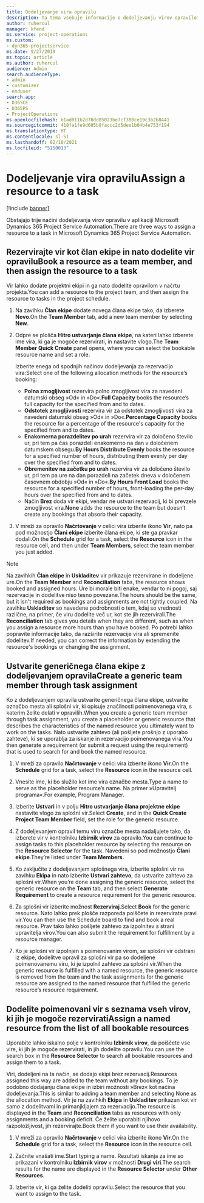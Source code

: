 ```yaml
---
title: Dodeljevanje vira opravilu
description: Ta tema vsebuje informacije o dodeljevanju virov opravilom.
author: ruhercul
manager: kfend
ms.service: project-operations
ms.custom:
- dyn365-projectservice
ms.date: 9/27/2019
ms.topic: article
ms.author: ruhercul
audience: Admin
search.audienceType:
- admin
- customizer
- enduser
search.app:
- D365CE
- D365PS
- ProjectOperations
ms.openlocfilehash: b1ad011b2d78dd85023be7cf380ce19c3b2b8441
ms.sourcegitcommit: 418fa1fe9d605b8faccc2d5dee1b04b4e753f194
ms.translationtype: HT
ms.contentlocale: sl-SI
ms.lasthandoff: 02/10/2021
ms.locfileid: "5150013"
---
```

# <a name="assign-a-resource-to-a-task"></a><span data-ttu-id="11af8-103">Dodeljevanje vira opravilu</span><span class="sxs-lookup"><span data-stu-id="11af8-103">Assign a resource to a task</span></span>

[!include [banner](../includes/psa-now-project-operations.md)]

<span data-ttu-id="11af8-104">Obstajajo trije načini dodeljevanja virov opravilu v aplikaciji Microsoft Dynamics 365 Project Service Automation.</span><span class="sxs-lookup"><span data-stu-id="11af8-104">There are three ways to assign a resource to a task in Microsoft Dynamics 365 Project Service Automation.</span></span>

## <a name="book-a-resource-as-a-team-member-and-then-assign-the-resource-to-a-task"></a><span data-ttu-id="11af8-105">Rezervirajte vir kot član ekipe in nato dodelite vir opravilu</span><span class="sxs-lookup"><span data-stu-id="11af8-105">Book a resource as a team member, and then assign the resource to a task</span></span>

<span data-ttu-id="11af8-106">Vir lahko dodate projektni ekipi in ga nato dodelite opravilom v načrtu projekta.</span><span class="sxs-lookup"><span data-stu-id="11af8-106">You can add a resource to the project team, and then assign the resource to tasks in the project schedule.</span></span>

1. <span data-ttu-id="11af8-107">Na zavihku **Član ekipe** dodate novega člana ekipe tako, da izberete **Novo**.</span><span class="sxs-lookup"><span data-stu-id="11af8-107">On the **Team Member** tab, add a new team member by selecting **New**.</span></span> 

2. <span data-ttu-id="11af8-108">Odpre se plošča **Hitro ustvarjanje člana ekipe**, na kateri lahko izberete ime vira, ki ga je mogoče rezervirati, in nastavite vlogo.</span><span class="sxs-lookup"><span data-stu-id="11af8-108">The **Team Member Quick Create** panel opens, where you can select the bookable resource name and set a role.</span></span> 

    <span data-ttu-id="11af8-109">Izberite enega od spodnjih načinov dodeljevanja za rezervacijo vira:</span><span class="sxs-lookup"><span data-stu-id="11af8-109">Select one of the following allocation methods for the resource’s booking:</span></span>

    - <span data-ttu-id="11af8-110">**Polna zmogljivost** rezervira polno zmogljivost vira za navedeni datumski obseg »Od« in »Do«.</span><span class="sxs-lookup"><span data-stu-id="11af8-110">**Full Capacity** books the resource’s full capacity for the specified from and to dates.</span></span>
    - <span data-ttu-id="11af8-111">**Odstotek zmogljivosti** rezervira vir za odstotek zmogljivosti vira za navedeni datumski obseg »Od« in »Do«.</span><span class="sxs-lookup"><span data-stu-id="11af8-111">**Percentage Capacity** books the resource for a percentage of the resource's capacity for the specified from and to dates.</span></span>
    - <span data-ttu-id="11af8-112">**Enakomerna porazdelitev po urah** rezervira vir za določeno število ur, pri tem pa čas porazdeli enakomerno na dan v določenem datumskem obsegu.</span><span class="sxs-lookup"><span data-stu-id="11af8-112">**By Hours Distribute Evenly** books the resource for a specified number of hours, distributing them evenly per day over the specified from and to dates.</span></span>
    - <span data-ttu-id="11af8-113">**Obremenitev na začetku po urah** rezervira vir za določeno število ur, pri tem pa ure na dan porazdeli na začetek dneva v določenem časovnem obdobju »Od« in »Do«.</span><span class="sxs-lookup"><span data-stu-id="11af8-113">**By Hours Front Load** books the resource for a specified number of hours, front-loading the per-day hours over the specified from and to dates.</span></span>
    - <span data-ttu-id="11af8-114">Način **Brez** doda vir ekipi, vendar ne ustvari rezervacij, ki bi prevzele zmogljivost vira.</span><span class="sxs-lookup"><span data-stu-id="11af8-114">**None** adds the resource to the team but doesn’t create any bookings that absorb their capacity.</span></span>

3. <span data-ttu-id="11af8-115">V mreži za opravilo **Načrtovanje** v celici vira izberite ikono **Vir**, nato pa pod možnostjo **Člani ekipe** izberite člana ekipe, ki ste ga pravkar dodali.</span><span class="sxs-lookup"><span data-stu-id="11af8-115">On the **Schedule** grid for a task, select the **Resource** icon in the resource cell, and then under **Team Members**, select the team member you just added.</span></span> 

> [!NOTE]
> <span data-ttu-id="11af8-116">Na zavihkih **Član ekipe** in **Uskladitev** vir prikazuje rezervirane in dodeljene ure.</span><span class="sxs-lookup"><span data-stu-id="11af8-116">On the **Team Member** and **Reconciliation** tabs, the resource shows booked and assigned hours.</span></span> <span data-ttu-id="11af8-117">Ure bi morale biti enake, vendar to ni pogoj, saj rezervacije in dodelitve niso tesno povezane.</span><span class="sxs-lookup"><span data-stu-id="11af8-117">The hours should be the same, but it isn't required as bookings and assignments are not tightly coupled.</span></span> <span data-ttu-id="11af8-118">Na zavihku **Uskladitev** so navedene podrobnosti o tem, kdaj so vrednosti različne, na primer, če viru dodelite več ur, kot ste jih rezervirali.</span><span class="sxs-lookup"><span data-stu-id="11af8-118">The **Reconciliation** tab gives you details when they are different, such as when you assign a resource more hours than you have booked.</span></span> <span data-ttu-id="11af8-119">Po potrebi lahko popravite informacije tako, da razširite rezervacije vira ali spremenite dodelitev.</span><span class="sxs-lookup"><span data-stu-id="11af8-119">If needed, you can correct the information by extending the resource's bookings or changing the assignment.</span></span>

## <a name="create-a-generic-team-member-through-task-assignment"></a><span data-ttu-id="11af8-120">Ustvarite generičnega člana ekipe z dodeljevanjem opravila</span><span class="sxs-lookup"><span data-stu-id="11af8-120">Create a generic team member through task assignment</span></span>

<span data-ttu-id="11af8-121">Ko z dodeljevanjem opravila ustvarite generičnega člana ekipe, ustvarite označbo mesta ali splošni vir, ki opisuje značilnosti poimenovanega vira, s katerim želite delati v opravilih.</span><span class="sxs-lookup"><span data-stu-id="11af8-121">When you create a generic team member through task assignment, you create a placeholder or generic resource that describes the characteristics of the named resource you ultimately want to work on the tasks.</span></span> <span data-ttu-id="11af8-122">Nato ustvarite zahtevo (ali pošljete prošnjo z uporabo zahteve), ki se uporablja za iskanje in rezervacijo poimenovanega vira.</span><span class="sxs-lookup"><span data-stu-id="11af8-122">You then generate a requirement (or submit a request using the requirement) that is used to search for and book the named resource.</span></span>

1. <span data-ttu-id="11af8-123">V mreži za opravilo **Načrtovanje** v celici vira izberite ikono **Vir**.</span><span class="sxs-lookup"><span data-stu-id="11af8-123">On the **Schedule** grid for a task, select the **Resource** icon in the resource cell.</span></span>

2. <span data-ttu-id="11af8-124">Vnesite ime, ki bo služilo kot ime vira označbe mesta.</span><span class="sxs-lookup"><span data-stu-id="11af8-124">Type a name to serve as the placeholder resource’s name.</span></span> <span data-ttu-id="11af8-125">Na primer »Upravitelj programa«.</span><span class="sxs-lookup"><span data-stu-id="11af8-125">For example, Program Manager.</span></span>

3. <span data-ttu-id="11af8-126">Izberite **Ustvari** in v polju **Hitro ustvarjanje člana projektne ekipe** nastavite vlogo za splošni vir.</span><span class="sxs-lookup"><span data-stu-id="11af8-126">Select **Create**, and in the **Quick Create Project Team Member** field, set the role for the generic resource.</span></span>

4. <span data-ttu-id="11af8-127">Z dodeljevanjem opravil temu viru označbe mesta nadaljujete tako, da izberete vir v kontrolniku **Izbirnik virov** za opravilo.</span><span class="sxs-lookup"><span data-stu-id="11af8-127">You can continue to assign tasks to this placeholder resource by selecting the resource on the **Resource Selector** for the task.</span></span> <span data-ttu-id="11af8-128">Navedeni so pod možnostjo **Člani ekipe**.</span><span class="sxs-lookup"><span data-stu-id="11af8-128">They’re listed under **Team Members**.</span></span>

5. <span data-ttu-id="11af8-129">Ko zaključite z dodeljevanjem splošnega vira, izberite splošni vir na zavihku **Ekipa** in nato izberite **Ustvari zahtevo**, da ustvarite zahtevo za splošni vir.</span><span class="sxs-lookup"><span data-stu-id="11af8-129">When you’re done assigning the generic resource, select the generic resource on the **Team** tab, and then select **Generate Requirement** to create a resource requirement for the generic resource.</span></span>

6. <span data-ttu-id="11af8-130">Za splošni vir izberite možnost **Rezerviraj**.</span><span class="sxs-lookup"><span data-stu-id="11af8-130">Select **Book** for the generic resource.</span></span> <span data-ttu-id="11af8-131">Nato lahko prek plošče razporeda poiščete in rezervirate pravi vir.</span><span class="sxs-lookup"><span data-stu-id="11af8-131">You can then use the Schedule board to find and book a real resource.</span></span> <span data-ttu-id="11af8-132">Prav tako lahko pošljete zahtevo za izpolnitev s strani upravitelja virov.</span><span class="sxs-lookup"><span data-stu-id="11af8-132">You can also submit the requirement for fulfillment by a resource manager.</span></span>

7. <span data-ttu-id="11af8-133">Ko je splošni vir izpolnjen s poimenovanim virom, se splošni vir odstrani iz ekipe, dodelitve opravil za splošni vir pa so dodeljene poimenovanemu viru, ki je izpolnil zahtevo za splošni vir.</span><span class="sxs-lookup"><span data-stu-id="11af8-133">When the generic resource is fulfilled with a named resource, the generic resource is removed from the team and the task assignments for the generic resource are assigned to the named resource that fulfilled the generic resource’s resource requirement.</span></span>

## <a name="assign-a-named-resource-from-the-list-of-all-bookable-resources"></a><span data-ttu-id="11af8-134">Dodelite poimenovani vir s seznama vseh virov, ki jih je mogoče rezervirati</span><span class="sxs-lookup"><span data-stu-id="11af8-134">Assign a named resource from the list of all bookable resources</span></span>

<span data-ttu-id="11af8-135">Uporabite lahko iskalno polje v kontrolniku **Izbirnik virov**, da poiščete vse vire, ki jih je mogoče rezervirati, in jih dodelite opravilu.</span><span class="sxs-lookup"><span data-stu-id="11af8-135">You can use the search box in the **Resource Selector** to search all bookable resources and assign them to a task.</span></span>

<span data-ttu-id="11af8-136">Viri, dodeljeni na ta način, se dodajo ekipi brez rezervacij.</span><span class="sxs-lookup"><span data-stu-id="11af8-136">Resources assigned this way are added to the team without any bookings.</span></span> <span data-ttu-id="11af8-137">To je podobno dodajanju člana ekipe in izbiri možnosti »Brez« kot načina dodeljevanja.</span><span class="sxs-lookup"><span data-stu-id="11af8-137">This is similar to adding a team member and selecting None as the allocation method.</span></span> <span data-ttu-id="11af8-138">Vir je na zavihkih **Ekipa** in **Uskladitev** prikazan kot vir samo z dodelitvami in primanjkljajem za rezervacijo.</span><span class="sxs-lookup"><span data-stu-id="11af8-138">The resource is displayed in the **Team** and **Reconciliation** tabs as resources with only assignments and a booking deficit.</span></span> <span data-ttu-id="11af8-139">Če želite uporabiti njihovo razpoložljivost, jih rezervirajte.</span><span class="sxs-lookup"><span data-stu-id="11af8-139">Book them if you want to use their availability.</span></span>

1. <span data-ttu-id="11af8-140">V mreži za opravilo **Načrtovanje** v celici vira izberite ikono **Vir**.</span><span class="sxs-lookup"><span data-stu-id="11af8-140">On the **Schedule** grid for a task, select the **Resource** icon in the resource cell.</span></span>

2. <span data-ttu-id="11af8-141">Začnite vnašati ime.</span><span class="sxs-lookup"><span data-stu-id="11af8-141">Start typing a name.</span></span> <span data-ttu-id="11af8-142">Rezultati iskanja za ime so prikazani v kontrolniku **Izbirnik virov** v možnosti **Drugi viri**.</span><span class="sxs-lookup"><span data-stu-id="11af8-142">The search results for the name are displayed in the **Resource Selector** under **Other Resources**.</span></span>

3. <span data-ttu-id="11af8-143">Izberite vir, ki ga želite dodeliti opravilu.</span><span class="sxs-lookup"><span data-stu-id="11af8-143">Select the resource that you want to assign to the task.</span></span>

